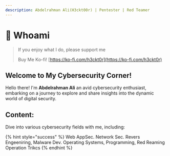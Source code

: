 ```yaml
---
description: Abdelrahman Ali(H3ckt00r) | Pentester | Red Teamer
---
```


# 🥷 Whoami

> If you enjoy what I do, please support me
>
> Buy Me Ko-fi! [https://ko-fi.com/h3ckt0r](https://ko-fi.com/h3ckt0r)

## Welcome to My Cybersecurity Corner! <a href="#welcome-to-my-cybersecurity-corner" id="welcome-to-my-cybersecurity-corner"></a>

Hello there! I'm **Abdelrahman Ali** an avid cybersecurity enthusiast, embarking on a journey to explore and share insights into the dynamic world of digital security.

## Content: <a href="#content" id="content"></a>

Dive into various cybersecurity fields with me, including:

{% hint style="success" %}
&#x20;Web AppSec. Network Sec. Revers Engeeniring, Malware Dev. Operating Systems,   Programming, Red Reaming Operation Trikcs
{% endhint %}

